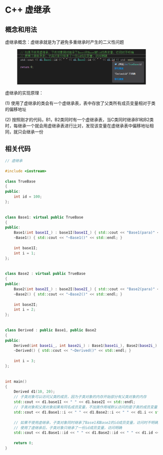 # C++ 虚继承

## 概念和用法



虚继承概念：虚继承就是为了避免多重继承时产生的二义性问题

<div align="left">

<figure><img src="../../.gitbook/assets/image (3) (1) (1) (1) (1) (1) (1) (1).png" alt=""><figcaption></figcaption></figure>

</div>

虚继承的实现原理：

(1) 使用了虚继承的类会有一个虚继承表，表中存放了父类所有成员变量相对于类的偏移地址&#x20;

(2) 按照刚才的代码，B1，B2类同时有一个虚继承表，当C类同时继承B1和B2类时，每继承一个就会用虚继承表进行比对，发现该变量在虚继承表中偏移地址相同，就只会继承一份



## 相关代码

```cpp
// 虚继承

#include <iostream>

class TrueBase
{
public:
    int id = 100;
};


class Base1: virtual public TrueBase
{
public:
    Base1(int base1I_) : base1I(base1I_) { std::cout << "Base1(para)" << std::endl; }
    ~Base1() { std::cout << "~Base1()" << std::endl; }

    int base1I;
    int i = 1;
};


class Base2 : virtual public TrueBase
{
public:
    Base2(int base2I_) : base2I(base2I_) { std::cout << "Base2(para)" << std::endl; }
    ~Base2() { std::cout << "~Base2()" << std::endl; }

    int base2I;
    int i = 2;
};


class Derived : public Base1, public Base2
{
public:
    Derived(int base1i_, int base2i_) : Base1(base1i_), Base2(base2i_) { std::cout << "Derived(para)" << std::endl; }
    ~Derived() { std::cout << "~Derived()" << std::endl; }

    int i = 3;
};


int main()
{
    Derived d1(10, 20);
    // 子类对象可以访问父类的成员，因为子类对象的内存开始部分有父类对象的内存
    std::cout << d1.base1I << " " << d1.base2I << std::endl;
    // 子类对象和父类对象如果有同名成员变量，不加类作用域默认访问的是子类的成员变量，要访问父类的成员变量，需要加父类的作用域
    std::cout << d1.Base1::i << " " << d1.Base2::i << " " << d1.i << std::endl;

    // 如果不使用虚继承，子类对象同时继承了Base1和Base2的id成员变量，访问时不明确
    // 使用了虚继承后，子类对象只继承了一份id成员变量，访问明确
    std::cout << d1.Base1::id << " " << d1.Base2::id << " " << d1.id << std::endl;

    return 0;
}
```
